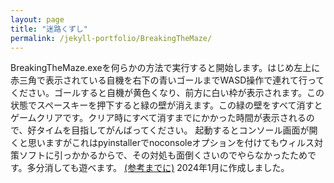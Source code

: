 ```yaml
---
layout: page
title: "迷路くずし"
permalink: /jekyll-portfolio/BreakingTheMaze/
---
```


BreakingTheMaze.exeを何らかの方法で実行すると開始します。はじめ左上に赤三角で表示されている自機を右下の青いゴールまでWASD操作で連れて行ってください。ゴールすると自機が黄色くなり、前方に白い枠が表示されます。この状態でスペースキーを押下すると緑の壁が消えます。この緑の壁をすべて消すとゲームクリアです。クリア時にすべて消すまでにかかった時間が表示されるので、好タイムを目指してがんばってください。
起動するとコンソール画面が開くと思いますがこれはpyinstallerでnoconsoleオプションを付けてもウィルス対策ソフトに引っかかるからで、その対処も面倒くさいのでやらなかったためです。多分消しても遊べます。
[(参考までに)](https://gamingpc.one/dev/python-pyinstaller/)
2024年1月に作成しました。
<!-- <p>ボンバーマンとかパックマンから着想を得ました。本当は似たような感じの生け垣ファイヤーというのを作ろうとしていましたが(壁が緑色なのはその名残)、時間がなかったのと、あとタイムを追求する遊びが(迷路はどうしてもゴールから遡れば一発でわかって面白くないという点から焦点をずらしているので)意外と面白かったのでこういうふうになりました。やり直し機能をつけてグラフィックがなんとかなって自動で生成できるようになってタイムランキングをつけてやれば結構真面目に遊べると思います。壁を崩す方法のバリエーションがあってもおもしろそうです。やりませんけど。</p> -->
